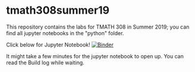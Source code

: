 # tmath308summer19
This repository contains the labs for TMATH 308 in Summer 2019; you can find all jupyter notebooks in the "python" folder. 

Click below for Jupyter Notebook! 
[![Binder](https://mybinder.org/badge_logo.svg)](https://mybinder.org/v2/gh/yajuna/tmath308summer19/master)

It might take a few minutes for the jupyter notebook to open up. You can read the Build log while waiting. 
